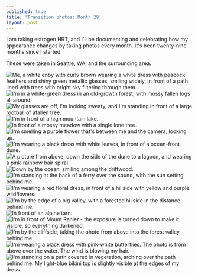 ```yaml
---
published: true
title: 'Transition photos: Month 29'
layout: post
---
```


I am taking estrogen HRT, and I'll be documenting and celebrating
how my appearance changes by taking photos every month.
It's been twenty-nine months since I started.

These were taken in Seattle, WA, and the surrounding area.

![Me, a white enby with curly brown wearing a white dress with peacock feathers and shiny green metallic glasses, smiling widely, in front of a path lined with trees with bright sky filtering through them.](/assets/album-09-23-25/pic01.jpg)
![I'm in a white-green dress in an old-growth forest, with mossy fallen logs all around.](/assets/album-09-23-25/pic02.jpg)
![My glasses are off, I'm looking sweaty, and I'm standing in front of a large rootball of afallen tree.](/assets/album-09-23-25/pic03.jpg)
![I'm in front of a high mountain lake.](/assets/album-09-23-25/pic04.jpg)
![In front of a mossy meadow with a single lone tree.](/assets/album-09-23-25/pic05.jpg)
![I'm smelling a purple flower that's between me and the camera, looking up.](/assets/album-09-23-25/pic06.jpg)
![I'm wearing a black dress with white leaves, in front of a ocean-front dune.](/assets/album-09-23-25/pic07.jpg)
![A picture from above, down the side of the dune to a lagoon, and wearing a pink-rainbow hair spiral](/assets/album-09-23-25/pic08.jpg)
![Down by the ocean, smiling among the driftwood.](/assets/album-09-23-25/pic09.jpg)
![I'm standing at the back of a ferry over the sound, with the sun setting behind me.](/assets/album-09-23-25/pic10.jpg)
![I'm wearing a red floral dress, in front of a hillside with yellow and purple wildflowers.](/assets/album-09-23-25/pic11.jpg)
![I'm by the edge of a big valley, with a forested hillside in the distance behind me.](/assets/album-09-23-25/pic12.jpg)
![In front of an alpine tarn.](/assets/album-09-23-25/pic13.jpg)
![I'm in front of Mount Ranier - the exposure is turned down to make it visible, so everything darkened.](/assets/album-09-23-25/pic14.jpg)
![I'm by the cliffside, taking the photo from above into the forest valley behind me.](/assets/album-09-23-25/pic15.jpg)
![I'm wearing a black dress with pink-white butterflies. The photo is from above over the water. The wind is blowing my hair.](/assets/album-09-23-25/pic16.jpg)
![I'm standing on a path covered in vegetation, arching over the path behind me. My light-blue bikini top is slightly visible at the edges of my dress.](/assets/album-09-23-25/pic17.jpg)

